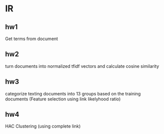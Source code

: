 # IR
## hw1
Get terms from document

## hw2
turn documents into normalized tfidf vectors and calculate cosine similarity

## hw3
categorize texting documents into 13 groups based on the training documents
(Feature selection using link likelyhood ratio)

## hw4
HAC Clustering (using complete link)
